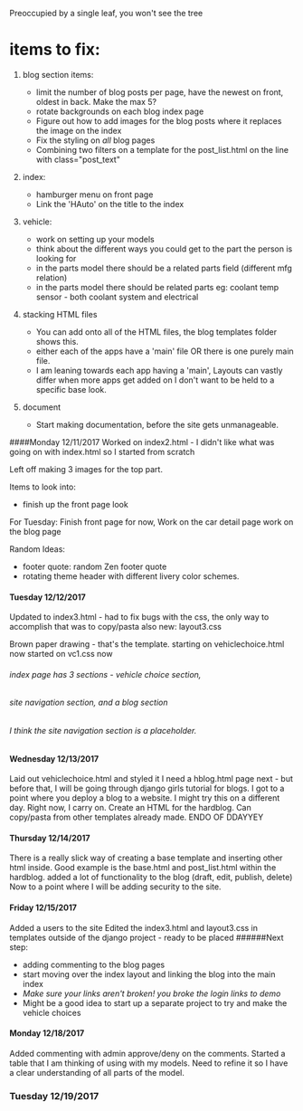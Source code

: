 Preoccupied by a single leaf, you won't see the tree

# items to fix:
1) blog section items:
    - limit the number of blog posts per page, have the newest on front, oldest in back. Make the max 5?
    - rotate backgrounds on each blog index page
    - Figure out how to add images for the blog posts where it replaces the image on the index
    - Fix the styling on *all* blog pages
    - Combining two filters on a template for the post_list.html on the line with class="post_text"
    
2) index:
    - hamburger menu on front page
    - Link the 'HAuto' on the title to the index

3) vehicle:
    - work on setting up your models
    - think about the different ways you could get to the part the person is looking for
    - in the parts model there should be a related parts field (different mfg relation)
    - in the parts model there should be related parts eg: coolant temp sensor - both coolant system and electrical
    
4) stacking HTML files
    - You can add onto all of the HTML files, the blog templates folder shows this. 
    - either each of the apps have a 'main' file OR there is one purely main file.
    - I am leaning towards each app having a 'main', Layouts can vastly differ when more apps get added on
        I don't want to be held to a specific base look.
    
5) document
    - Start making documentation, before the site gets unmanageable.



####Monday 12/11/2017
Worked on index2.html - I didn't like what was going on with index.html so I started from scratch

Left off making 3 images for the top part. 

Items to look into:
- finish up the front page look

For Tuesday: 
Finish front page for now,
Work on the car detail page
work on the blog page



Random Ideas:
- footer quote: random Zen footer quote
- rotating theme header with different livery color schemes.

#### Tuesday 12/12/2017
Updated to index3.html - had to fix bugs with the css, 
the only way to accomplish that was to copy/pasta
also new: layout3.css

Brown paper drawing - that's the template.
starting on vehiclechoice.html now
started on vc1.css now

###### index page has 3 sections - vehicle choice section, 
###### site navigation section, and a blog section
###### I think the site navigation section is a placeholder.

#### Wednesday 12/13/2017
Laid out vehiclechoice.html and styled it
I need a hblog.html page next - but before that, 
I will be going through django girls tutorial for blogs.
I got to a point where you deploy a blog to a website. I might try this on a different day. Right now, I carry on.
Create an HTML for the hardblog. Can copy/pasta from other templates already made. 
ENDO OF DDAYYEY

#### Thursday 12/14/2017
There is a really slick way of creating a base template and inserting other html inside.
Good example is the base.html and post_list.html within the hardblog. 
added a lot of functionality to the blog (draft, edit, publish, delete)
Now to a point where I will be adding security to the site. 

#### Friday 12/15/2017
Added a users to the site
Edited the index3.html and layout3.css in templates outside of the django project - ready to be placed
######Next step: 
- adding commenting to the blog pages
- start moving over the index layout and linking the blog into the main index 
- *Make sure your links aren't broken! you broke the login links to demo*
- Might be a good idea to start up a separate project to try and make the vehicle choices

#### Monday 12/18/2017
Added commenting with admin approve/deny on the comments.
Started a table that I am thinking of using with my models. Need to refine it so I have a clear understanding of all 
    parts of the model.

### Tuesday 12/19/2017